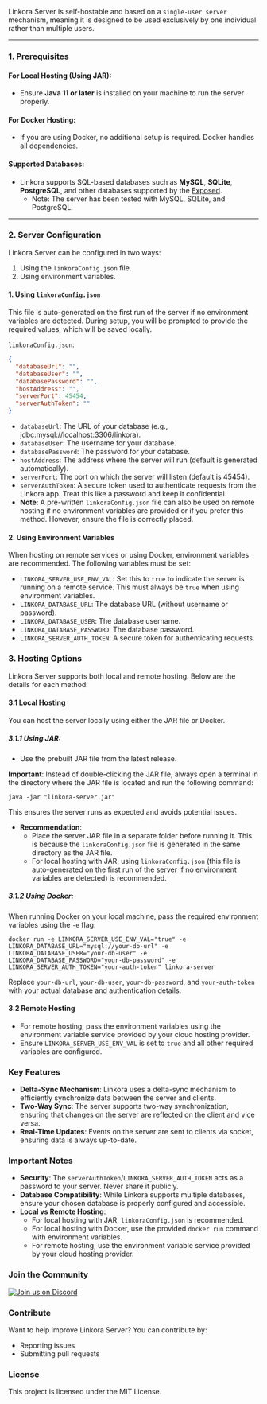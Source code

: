 Linkora Server is self-hostable and based on a `single-user server` mechanism, meaning it is designed to be used
exclusively by one individual rather than multiple users.

---

### 1. Prerequisites

#### For Local Hosting (Using JAR):

- Ensure **Java 11 or later** is installed on your machine to run the server properly.

#### For Docker Hosting:

- If you are using Docker, no additional setup is required. Docker handles all dependencies.

#### Supported Databases:

- Linkora supports SQL-based databases such as **MySQL**, **SQLite**, **PostgreSQL**, and other databases supported by
  the [Exposed](https://github.com/JetBrains/Exposed?tab=readme-ov-file#supported-databases).
    - Note: The server has been tested with MySQL, SQLite, and PostgreSQL.

---

### 2. Server Configuration

Linkora Server can be configured in two ways:

1. Using the `linkoraConfig.json` file.
2. Using environment variables.

#### 1. Using `linkoraConfig.json`

This file is auto-generated on the first run of the server if no environment variables are detected. During setup, you
will be prompted to provide the required values, which will be saved locally.

`linkoraConfig.json`:

```json
{
  "databaseUrl": "",
  "databaseUser": "",
  "databasePassword": "",
  "hostAddress": "",
  "serverPort": 45454,
  "serverAuthToken": ""
}
```

- `databaseUrl`: The URL of your database (e.g., jdbc:mysql://localhost:3306/linkora).
- `databaseUser`: The username for your database.
- `databasePassword`: The password for your database.
- `hostAddress`: The address where the server will run (default is generated automatically).
- `serverPort`: The port on which the server will listen (default is 45454).
- `serverAuthToken`: A secure token used to authenticate requests from the Linkora app. Treat this like a password and
  keep it confidential.
- **Note**: A pre-written `linkoraConfig.json` file can also be used on remote hosting if no environment variables are
  provided or if you prefer this method. However, ensure the file is correctly placed.

#### 2. Using Environment Variables

When hosting on remote services or using Docker, environment variables are recommended. The following variables must be
set:

- `LINKORA_SERVER_USE_ENV_VAL`: Set this to `true` to indicate the server is running on a remote service. This must always
  be `true` when using environment variables.
- `LINKORA_DATABASE_URL`: The database URL (without username or password).
- `LINKORA_DATABASE_USER`: The database username.
- `LINKORA_DATABASE_PASSWORD`: The database password.
- `LINKORA_SERVER_AUTH_TOKEN`: A secure token for authenticating requests.

### 3. Hosting Options

Linkora Server supports both local and remote hosting. Below are the details for each method:

#### 3.1 Local Hosting

You can host the server locally using either the JAR file or Docker.

##### 3.1.1 Using JAR:

- Use the prebuilt JAR file from the latest release.

**Important**: Instead of double-clicking the JAR file, always open a terminal in the directory where the JAR file is
located and run the following command:

```
java -jar "linkora-server.jar"
```

This ensures the server runs as expected and avoids potential issues.

- **Recommendation**:
    - Place the server JAR file in a separate folder before running it. This is because the `linkoraConfig.json` file is
      generated in the same directory as the JAR file.
    - For local hosting with JAR, using `linkoraConfig.json` (this file is auto-generated on the first run of the server
      if no environment variables are detected) is recommended.

##### 3.1.2 Using Docker:

When running Docker on your local machine, pass the required environment variables using the `-e` flag:

```
docker run -e LINKORA_SERVER_USE_ENV_VAL="true" -e LINKORA_DATABASE_URL="mysql://your-db-url" -e LINKORA_DATABASE_USER="your-db-user" -e LINKORA_DATABASE_PASSWORD="your-db-password" -e LINKORA_SERVER_AUTH_TOKEN="your-auth-token" linkora-server
```

Replace `your-db-url`, `your-db-user`, `your-db-password`, and `your-auth-token` with your actual database and
authentication details.

#### 3.2 Remote Hosting

- For remote hosting, pass the environment variables using the environment variable service provided by your cloud
  hosting provider.
- Ensure `LINKORA_SERVER_USE_ENV_VAL` is set to `true` and all other required variables are configured.

### Key Features

- **Delta-Sync Mechanism**: Linkora uses a delta-sync mechanism to efficiently synchronize data between the server and
  clients.
- **Two-Way Sync**: The server supports two-way synchronization, ensuring that changes on the server are reflected on
  the client and vice versa.
- **Real-Time Updates**: Events on the server are sent to clients via socket, ensuring data is always up-to-date.

### Important Notes

- **Security**: The `serverAuthToken`/`LINKORA_SERVER_AUTH_TOKEN` acts as a password to your server. Never share it
  publicly.
- **Database Compatibility**: While Linkora supports multiple databases, ensure your chosen database is properly
  configured and accessible.
- **Local vs Remote Hosting**:
    - For local hosting with JAR, `linkoraConfig.json` is recommended.
    - For local hosting with Docker, use the provided `docker run` command with environment variables.
    - For remote hosting, use the environment variable service provided by your cloud hosting provider.


### Join the Community

[![Join us on Discord](https://discord.com/api/guilds/1214971383352664104/widget.png?style=banner2)](https://discord.gg/ZDBXNtv8MD)

### Contribute

Want to help improve Linkora Server? You can contribute by:

- Reporting issues
- Submitting pull requests

### License

This project is licensed under the MIT License.